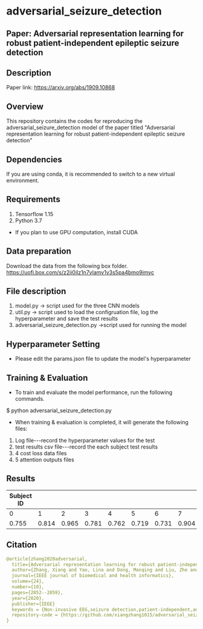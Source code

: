 # adversarial_seizure_detection
## Paper: Adversarial representation learning for robust patient-independent epileptic seizure detection

## Description
Paper link: https://arxiv.org/abs/1909.10868

## Overview
This repository contains the codes for reproducing the adversarial_seizure_detection model of the paper titled "Adversarial representation learning for robust patient-independent epileptic seizure detection"

## Dependencies

If you are using conda, it is recommended to switch to a new virtual environment.

## Requirements

1. Tensorflow 1.15
2. Python 3.7
* If you plan to use GPU computation, install CUDA

## Data preparation
Download the data from the following box folder.
https://uofi.box.com/s/z2ji0ilz1n7ylamv1v3s5pa4bmo9imyc

## File description
1. model.py -> script used for the three CNN models 
2. util.py -> script used to load the configruation file, log the hyperparameter and save the test results
3. adversarial_seizure_detection.py ->script used for running the model

## Hyperparameter Setting

* Please edit the params.json file to update the model's hyperparameter

## Training & Evaluation

* To train and evaluate the model performance, run the following commands.

$ python adversarial_seizure_detection.py

* When training & evaluation is completed, it will generate the following files:
1. Log file---record the hyperparameter values for the test
2. test results csv file---record the each subject test results
3. 4 cost loss data files
4. 5 attention outputs files

## Results

| Subject ID |  |  |    |    |     |     |     |    |     |     |    |     |     |Average Accuracy|
| --- | --- | --- | --- |--- | --- | --- | --- |--- | --- | --- |--- | --- | --- | --- |
|0    | 1   | 2   | 3   | 4  | 5   |6    | 7   | 8  | 9   | 10  | 11 | 12  |13   |     | 
| 0.755|0.814|0.965|0.781|0.762|0.719|0.731|0.904|0.772|0.629|0.92|0.578|0.694|0.755|0.77|

## Citation
```yaml
@article{zhang2020adversarial,
  title={Adversarial representation learning for robust patient-independent epileptic seizure detection},
  author={Zhang, Xiang and Yao, Lina and Dong, Manqing and Liu, Zhe and Zhang, Yu and Li, Yong},
  journal={IEEE journal of biomedical and health informatics},
  volume={24},
  number={10},
  pages={2852--2859},
  year={2020},
  publisher={IEEE}
  keywords = {Non-invasive EEG,seizure detection,patient-independent,adversarial deep learning},
  repository-code = {https://github.com/xiangzhang1015/adversarial_seizure_detection},
}
```
